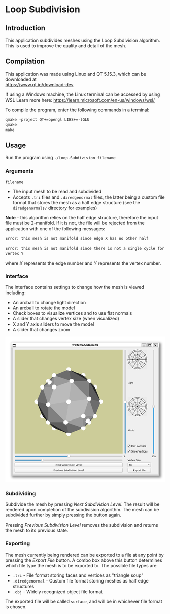 # Loop Subdivision

## Introduction
This application subdivides meshes using the Loop Subdivision algorithm. This is used to improve the quality and detail of the mesh.

## Compilation
This application was made using Linux and QT 5.15.3, which can be downloaded at  
https://www.qt.io/download-dev  

If using a Windows machine, the Linux terminal can be accessed by using WSL
Learn more here: https://learn.microsoft.com/en-us/windows/wsl/


To compile the program, enter the following commands in a terminal:  
    
    qmake -project QT+=opengl LIBS+=-lGLU
    qmake
    make

## Usage
Run the program using
`./Loop-Subdivision filename`

### Arguments
`filename` 
- The input mesh to be read and subdivided
- Accepts `.tri` files and `.diredgenormal` files, the latter being a custom file format that stores the mesh as a half edge structure (see the `diredgenormals/` directory for examples)

 **Note** - this algorithm relies on the half edge structure, therefore the input file must be 2-manifold. If it is not, the file will be rejected from the application with one of the following messages:

    Error: this mesh is not manifold since edge X has no other half
    
    Error: this mesh is not manifold since there is not a single cycle for vertex Y

where *X* represents the edge number and *Y* represents the vertex number.

### Interface
The interface contains settings to change how the mesh is viewed including:
- An arcball to change light direction
- An arcball to rotate the model
- Check boxes to visualize vertices and to use flat normals
- A slider that changes vertex size (when visualized)
- X and Y axis sliders to move the model 
- A slider that changes zoom

![Image of Application](/assets/loop%20subdivision.PNG)

### Subdividing
Subdivide the mesh by pressing *Next Subdivision Level*. The result will be rendered upon completion of the subdivision algorithm. The mesh can be subdivided further by simply pressing the button again.

Pressing *Previous Subdivision Level* removes the subdivision and returns the mesh to its previous state.

### Exporting
The mesh currently being rendered can be exported to a file at any point by pressing the *Export File* button. A combo box above this button determines which file type the mesh is to be exported to. The possible file types are:
- `.tri` - File format storing faces and vertices as "triangle soup"
- `.diredgenormal` - Custom file format storing meshes as half edge structures
- `.obj` - Widely recognized object file format

The exported file will be called `surface`, and will be in whichever file format is chosen.

